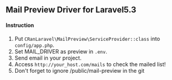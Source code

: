 ## Mail Preview Driver for Laravel5.3

#### Instruction

1. Put `CRanLaravel\MailPreview\ServiceProvider::class` into `config/app.php`.
2. Set MAIL_DRIVER as preview in `.env`.
3. Send email in your project.
4. Access `http://your_host.com/mails` to check the mailed list!
5. Don't forget to ignore /public/mail-preview in the git